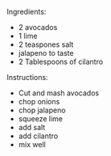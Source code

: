 Ingredients:
- 2 avocados
- 1 lime 
- 2 teaspones salt
- jalapeno to taste
- 2 Tablespoons of cilantro

Instructions: 
- Cut and mash avocados 
- chop onions 
- chop jalapeno
- squeeze lime 
- add salt
- add cilantro
- mix well
